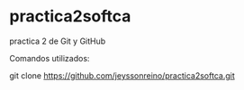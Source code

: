 # practica2softca
practica 2 de Git y GitHub

Comandos utilizados:

git clone https://github.com/jeyssonreino/practica2softca.git
